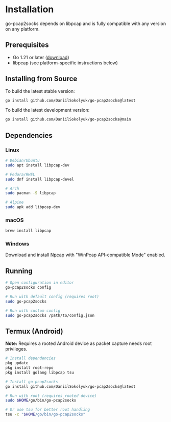 # Installation

go-pcap2socks depends on libpcap and is fully compatible with any version on any platform.

## Prerequisites

- Go 1.21 or later ([download](https://go.dev/dl/))
- libpcap (see platform-specific instructions below)

## Installing from Source

To build the latest stable version:

```bash
go install github.com/DaniilSokolyuk/go-pcap2socks@latest
```

To build the latest development version:

```bash
go install github.com/DaniilSokolyuk/go-pcap2socks@main
```

## Dependencies

### Linux

```bash
# Debian/Ubuntu
sudo apt install libpcap-dev

# Fedora/RHEL
sudo dnf install libpcap-devel

# Arch
sudo pacman -S libpcap

# Alpine
sudo apk add libpcap-dev
```

### macOS

```bash
brew install libpcap
```

### Windows

Download and install [Npcap](https://npcap.com/#download) with "WinPcap API-compatible Mode" enabled.

## Running

```bash
# Open configuration in editor
go-pcap2socks config

# Run with default config (requires root)
sudo go-pcap2socks

# Run with custom config
sudo go-pcap2socks /path/to/config.json
```

## Termux (Android)

**Note:** Requires a rooted Android device as packet capture needs root privileges.

```bash
# Install dependencies
pkg update
pkg install root-repo
pkg install golang libpcap tsu

# Install go-pcap2socks
go install github.com/DaniilSokolyuk/go-pcap2socks@latest

# Run with root (requires rooted device)
sudo $HOME/go/bin/go-pcap2socks

# Or use tsu for better root handling
tsu -c "$HOME/go/bin/go-pcap2socks"
```
